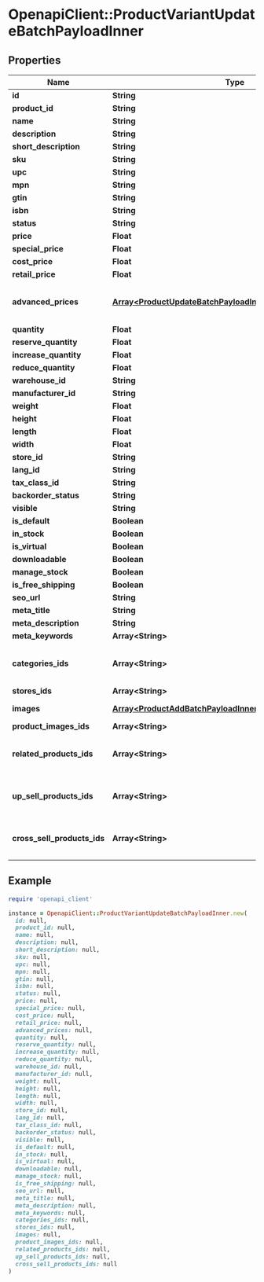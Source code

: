 # OpenapiClient::ProductVariantUpdateBatchPayloadInner

## Properties

| Name | Type | Description | Notes |
| ---- | ---- | ----------- | ----- |
| **id** | **String** |  |  |
| **product_id** | **String** |  |  |
| **name** | **String** |  | [optional] |
| **description** | **String** |  | [optional] |
| **short_description** | **String** |  | [optional] |
| **sku** | **String** |  | [optional] |
| **upc** | **String** |  | [optional] |
| **mpn** | **String** |  | [optional] |
| **gtin** | **String** |  | [optional] |
| **isbn** | **String** |  | [optional] |
| **status** | **String** |  | [optional] |
| **price** | **Float** |  | [optional] |
| **special_price** | **Float** |  | [optional] |
| **cost_price** | **Float** |  | [optional] |
| **retail_price** | **Float** |  | [optional] |
| **advanced_prices** | [**Array&lt;ProductUpdateBatchPayloadInnerAdvancedPricesInner&gt;**](ProductUpdateBatchPayloadInnerAdvancedPricesInner.md) | If an empty array is passed, all entries will be deleted when the &#39;nested_items_update_behaviour&#39; parameter is set to &#39;replace&#39;. | [optional] |
| **quantity** | **Float** |  | [optional] |
| **reserve_quantity** | **Float** |  | [optional] |
| **increase_quantity** | **Float** |  | [optional] |
| **reduce_quantity** | **Float** |  | [optional] |
| **warehouse_id** | **String** |  | [optional] |
| **manufacturer_id** | **String** |  | [optional] |
| **weight** | **Float** |  | [optional] |
| **height** | **Float** |  | [optional] |
| **length** | **Float** |  | [optional] |
| **width** | **Float** |  | [optional] |
| **store_id** | **String** |  | [optional] |
| **lang_id** | **String** |  | [optional] |
| **tax_class_id** | **String** |  | [optional] |
| **backorder_status** | **String** |  | [optional] |
| **visible** | **String** |  | [optional] |
| **is_default** | **Boolean** |  | [optional] |
| **in_stock** | **Boolean** |  | [optional] |
| **is_virtual** | **Boolean** |  | [optional] |
| **downloadable** | **Boolean** |  | [optional] |
| **manage_stock** | **Boolean** |  | [optional] |
| **is_free_shipping** | **Boolean** |  | [optional] |
| **seo_url** | **String** |  | [optional] |
| **meta_title** | **String** |  | [optional] |
| **meta_description** | **String** |  | [optional] |
| **meta_keywords** | **Array&lt;String&gt;** |  | [optional] |
| **categories_ids** | **Array&lt;String&gt;** | If an empty array is passed, all entries will be deleted when the &#39;nested_items_update_behaviour&#39; parameter is set to &#39;replace&#39;. | [optional] |
| **stores_ids** | **Array&lt;String&gt;** |  | [optional] |
| **images** | [**Array&lt;ProductAddBatchPayloadInnerImagesInner&gt;**](ProductAddBatchPayloadInnerImagesInner.md) | The passed items will completely replace the original items | [optional] |
| **product_images_ids** | **Array&lt;String&gt;** |  | [optional] |
| **related_products_ids** | **Array&lt;String&gt;** | If an empty array is passed, all entries will be deleted when the &#39;nested_items_update_behaviour&#39; parameter is set to &#39;replace&#39;. | [optional] |
| **up_sell_products_ids** | **Array&lt;String&gt;** | If an empty array is passed, all entries will be deleted when the &#39;nested_items_update_behaviour&#39; parameter is set to &#39;replace&#39;. | [optional] |
| **cross_sell_products_ids** | **Array&lt;String&gt;** | If an empty array is passed, all entries will be deleted when the &#39;nested_items_update_behaviour&#39; parameter is set to &#39;replace&#39;. | [optional] |

## Example

```ruby
require 'openapi_client'

instance = OpenapiClient::ProductVariantUpdateBatchPayloadInner.new(
  id: null,
  product_id: null,
  name: null,
  description: null,
  short_description: null,
  sku: null,
  upc: null,
  mpn: null,
  gtin: null,
  isbn: null,
  status: null,
  price: null,
  special_price: null,
  cost_price: null,
  retail_price: null,
  advanced_prices: null,
  quantity: null,
  reserve_quantity: null,
  increase_quantity: null,
  reduce_quantity: null,
  warehouse_id: null,
  manufacturer_id: null,
  weight: null,
  height: null,
  length: null,
  width: null,
  store_id: null,
  lang_id: null,
  tax_class_id: null,
  backorder_status: null,
  visible: null,
  is_default: null,
  in_stock: null,
  is_virtual: null,
  downloadable: null,
  manage_stock: null,
  is_free_shipping: null,
  seo_url: null,
  meta_title: null,
  meta_description: null,
  meta_keywords: null,
  categories_ids: null,
  stores_ids: null,
  images: null,
  product_images_ids: null,
  related_products_ids: null,
  up_sell_products_ids: null,
  cross_sell_products_ids: null
)
```

